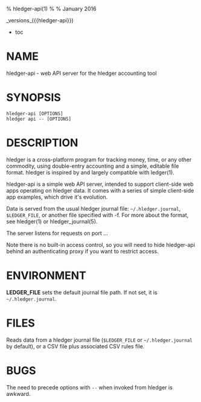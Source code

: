 % hledger-api(1)
%
% January 2016

<div class="web">
_versions_({{hledger-api}})

* toc
</div>
<div class="man">

# NAME

hledger-api - web API server for the hledger accounting tool

# SYNOPSIS

`hledger-api [OPTIONS]`\
`hledger api -- [OPTIONS]`

# DESCRIPTION

hledger is a cross-platform program for tracking money, time, or any other commodity,
using double-entry accounting and a simple, editable file format.
hledger is inspired by and largely compatible with ledger(1).

</div>

hledger-api is a simple web API server, intended to support
client-side web apps operating on hledger data. It comes with a series
of simple client-side app examples, which drive it's evolution.

Data is served from the usual hledger journal file:
`~/.hledger.journal`, `$LEDGER_FILE`, or another file specified with -f.
For more about the format, see hledger(1) or hledger_journal(5).

The server listens for requests on port ...

Note there is no built-in access control, so you will need to hide
hledger-api behind an authenticating proxy if you want to restrict
access.

<!-- With journal and timeclock files (but not CSV files, currently) -->
<!-- the web app detects changes and will show the new data on the next request. -->
<!-- If a change makes the file unparseable, hledger-api will show an error -->
<!-- until the file has been fixed. -->

<!-- # OPTIONS -->

<!-- Note: if invoking hledger-web as a hledger subcommand, write `--` before options as shown above. -->

<!-- `--port=PORT` -->
<!-- : set the TCP port to listen on (default: 5000) -->

<!-- `-h --help` -->
<!-- : show help -->

<!-- `--version` -->
<!-- : show version information -->

<!-- ## hledger options: -->

<!-- The following common hledger options should also work: -->

<!-- `-f FILE --file=FILE` -->
<!-- : use a different input file. For stdin, use - -->

<!-- `--rules-file=RULESFILE` -->
<!-- : Conversion rules file to use when reading CSV (default: FILE.rules) -->

<!-- `--alias=OLD=NEW` -->
<!-- : display accounts named OLD as NEW -->

<!-- `--ignore-assertions` -->
<!-- : ignore any failing balance assertions in the journal -->

<!-- `--debug=N` -->
<!-- : show debug output if N is 1-9 (default: 0) -->

<!-- `-b --begin=DATE` -->
<!-- : include postings/txns on or after this date -->

<!-- `-e --end=DATE` -->
<!-- : include postings/txns before this date -->

<!-- `-p --period=PERIODEXP` -->
<!-- : set start date, end date, and/or reporting interval all at once (overrides the flags above) -->

<!-- `--date2 --aux-date` -->
<!-- : use postings/txns' secondary dates instead -->

<!-- `-C --cleared` -->
<!-- : include only cleared postings/txns -->

<!-- `--pending` -->
<!-- : include only pending postings/txns -->

<!-- `-U --uncleared` -->
<!-- : include only uncleared (and pending) postings/txns -->

<!-- `-R --real` -->
<!-- : include only non-virtual postings -->

<!-- `--depth=N` -->
<!-- : hide accounts/postings deeper than N -->

<!-- `-E --empty` -->
<!-- : show empty/zero things which are normally omitted -->

<!-- `-B --cost` -->
<!-- : show amounts in their cost price's commodity -->

<div class="man">

# ENVIRONMENT

**LEDGER_FILE**
sets the default journal file path. If not set, it is `~/.hledger.journal`.

# FILES

Reads data from a hledger journal file (`$LEDGER_FILE` or
`~/.hledger.journal` by default), or a CSV file plus associated CSV
rules file.

# BUGS

The need to precede options with `--` when invoked from hledger is awkward.

<!-- `-f-` doesn't work (hledger-web can't read from stdin). -->

<!-- Query arguments and some applicable hledger options probably aren't supported. -->

<!-- Does not work in text-mode browsers. -->

<!-- Does not work well on small screens. -->

<!-- The auto-exit feature was added to avoid leaving stray processes, eg on Windows. -->
<!-- It is not well tested. -->

<!-- If you start two instances on the same port, the second one will -->
<!-- appear to run normally, but you will be seeing pages served from the -->
<!-- first one. -->

</div>
